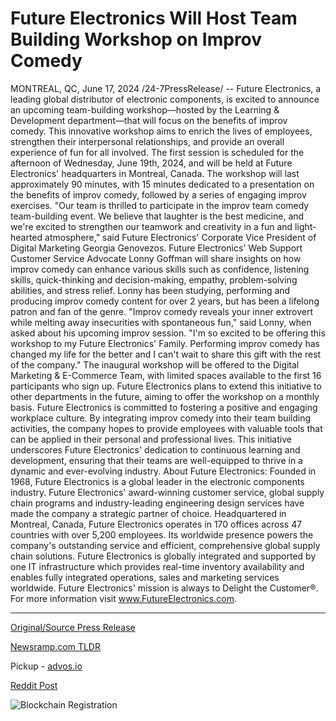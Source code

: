 # Future Electronics Will Host Team Building Workshop on Improv Comedy

MONTREAL, QC, June 17, 2024 /24-7PressRelease/ -- Future Electronics, a leading global distributor of electronic components, is excited to announce an upcoming team-building workshop—hosted by the Learning & Development department—that will focus on the benefits of improv comedy.   This innovative workshop aims to enrich the lives of employees, strengthen their interpersonal relationships, and provide an overall experience of fun for all involved.  The first session is scheduled for the afternoon of Wednesday, June 19th, 2024, and will be held at Future Electronics' headquarters in Montreal, Canada. The workshop will last approximately 90 minutes, with 15 minutes dedicated to a presentation on the benefits of improv comedy, followed by a series of engaging improv exercises.  "Our team is thrilled to participate in the improv team comedy team-building event. We believe that laughter is the best medicine, and we're excited to strengthen our teamwork and creativity in a fun and light-hearted atmosphere," said Future Electronics' Corporate Vice President of Digital Marketing Georgia Genovezos.  Future Electronics' Web Support Customer Service Advocate Lonny Goffman will share insights on how improv comedy can enhance various skills such as confidence, listening skills, quick-thinking and decision-making, empathy, problem-solving abilities, and stress relief. Lonny has been studying, performing and producing improv comedy content for over 2 years, but has been a lifelong patron and fan of the genre.  "Improv comedy reveals your inner extrovert while melting away insecurities with spontaneous fun," said Lonny, when asked about his upcoming improv session. "I'm so excited to be offering this workshop to my Future Electronics' Family. Performing improv comedy has changed my life for the better and I can't wait to share this gift with the rest of the company."  The inaugural workshop will be offered to the Digital Marketing & E-Commerce Team, with limited spaces available to the first 16 participants who sign up. Future Electronics plans to extend this initiative to other departments in the future, aiming to offer the workshop on a monthly basis.  Future Electronics is committed to fostering a positive and engaging workplace culture. By integrating improv comedy into their team building activities, the company hopes to provide employees with valuable tools that can be applied in their personal and professional lives. This initiative underscores Future Electronics' dedication to continuous learning and development, ensuring that their teams are well-equipped to thrive in a dynamic and ever-evolving industry.  About Future Electronics:  Founded in 1968, Future Electronics is a global leader in the electronic components industry. Future Electronics' award-winning customer service, global supply chain programs and industry-leading engineering design services have made the company a strategic partner of choice.  Headquartered in Montreal, Canada, Future Electronics operates in 170 offices across 47 countries with over 5,200 employees. Its worldwide presence powers the company's outstanding service and efficient, comprehensive global supply chain solutions. Future Electronics is globally integrated and supported by one IT infrastructure which provides real-time inventory availability and enables fully integrated operations, sales and marketing services worldwide.  Future Electronics' mission is always to Delight the Customer®. For more information visit www.FutureElectronics.com. 

---

[Original/Source Press Release](https://www.24-7pressrelease.com/press-release/511657/future-electronics-will-host-team-building-workshop-on-improv-comedy)
                    

[Newsramp.com TLDR](https://newsramp.com/curated-news/future-electronics-hosts-improv-comedy-team-building-workshop/4d9f1f6a5ab9b0301c775befc4cd304d) 


Pickup - [advos.io](https://advos.io/en/future-electronics-to-host-team-building-workshop-on-improv-comedy/20244189)
 



[Reddit Post](https://www.reddit.com/r/Business_NewsRamp/comments/1dhs6bv/future_electronics_hosts_improv_comedy/) 



![Blockchain Registration](https://cdn.newsramp.app/24-7PressRelease/qrcode/246/17/bake8STo.webp)